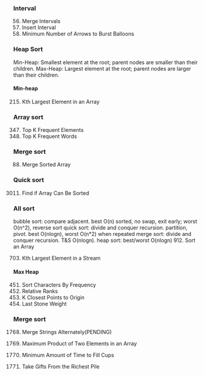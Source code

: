 ### Interval
56. Merge Intervals
57. Insert Interval
452. Minimum Number of Arrows to Burst Balloons


### Heap Sort
Min-Heap: Smallest element at the root; parent nodes are smaller than their children.
Max-Heap: Largest element at the root; parent nodes are larger than their children.
#### Min-heap
215. Kth Largest Element in an Array


### Array sort
347. Top K Frequent Elements
692. Top K Frequent Words


### Merge sort
88. Merge Sorted Array


### Quick sort
3011. Find if Array Can Be Sorted


### All sort 
bubble sort: compare adjacent. best O(n) sorted, no swap, exit early; worst O(n^2), reverse sort
quick sort: divide and conquer recursion. partition, pivot. best O(nlogn), worst O(n*2) when repeated 
merge sort: divide and conquer recursion. T&S O(nlogn).
heap sort: best/worst O(nlogn)
912. Sort an Array






703. Kth Largest Element in a Stream

#### Max Heap
451. Sort Characters By Frequency
506. Relative Ranks
973. K Closest Points to Origin
1046. Last Stone Weight

### Merge sort
1768. Merge Strings Alternately(PENDING)


1464. Maximum Product of Two Elements in an Array
2335. Minimum Amount of Time to Fill Cups
2558. Take Gifts From the Richest Pile


